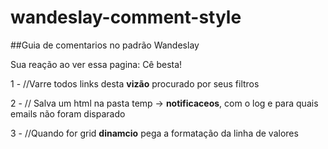 # wandeslay-comment-style
##Guia de comentarios no padrão Wandeslay

Sua reação ao ver essa pagina: Cê besta!



1 -  //Varre todos links desta **vizão** procurado por seus filtros

2 - // Salva um html na pasta temp -> **notificaceos**, com o log e para quais emails não foram disparado

3 - //Quando for grid **dinamcio** pega a formatação da linha de valores


